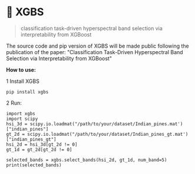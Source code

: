 # 🌳 XGBS
> classification task-driven hyperspectral band selection via interpretability from XGBoost

The source code and pip version of XGBS will be made public following the publication of the paper:
"Classification Task-Driven Hyperspectral Band Selection via Interpretability from XGBoost"

**How to use:**

1 Install XGBS
   
```
pip install xgbs 
```
2 Run:
```
import xgbs
import scipy
hsi_3d = scipy.io.loadmat("/path/to/your/dataset/Indian_pines.mat')["indian_pines"]
gt_2d = scipy.io.loadmat("/path/to/your/dataset/Indian_pines_gt.mat')["indian_pines_gt"]
hsi_2d = hsi_3d[gt_2d != 0]
gt_1d = gt_2d[gt_2d != 0]

selected_bands = xgbs.select_bands(hsi_2d, gt_1d, num_band=5)
print(selected_bands)
```
